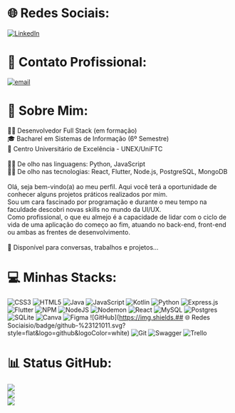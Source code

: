 # 🌐 Redes Sociais:
[![LinkedIn](https://img.shields.io/badge/LinkedIn-%230077B5.svg?logo=linkedin&logoColor=white)](https://linkedin.com/in/denilson-santos-dev-fullstack)

# 💬 Contato Profissional:
[![email](https://img.shields.io/badge/Email-D14836?logo=gmail&logoColor=white)](mailto:denilsonsant.trab@gmail.com) 



# 💫 Sobre Mim:
👨‍💻 Desenvolvedor Full Stack (em formação)<br>🎓 Bacharel em Sistemas de Informação (6º Semestre)<br>🏫 Centro Universitário de Excelência - UNEX/UniFTC<br><br>🕵️‍♂️ De olho nas linguagens: Python, JavaScript<br>🕵️‍♂️ De olho nas tecnologias: React, Flutter, Node.js, PostgreSQL, MongoDB<br><br>Olá, seja bem-vindo(a) ao meu perfil. Aqui você terá a oportunidade de conhecer alguns projetos práticos realizados por mim.<br>Sou um cara fascinado por programação e durante o meu tempo na faculdade descobri novas skills no mundo da UI/UX.<br>Como profissional, o que eu almejo é a capacidade de lidar com o ciclo de vida de uma aplicação do começo ao fim, atuando no back-end, front-end ou ambas as frentes de desenvolvimento.<br><br>💬 Disponível para conversas, trabalhos e projetos...
 

# 💻 Minhas Stacks:
![CSS3](https://img.shields.io/badge/css3-%231572B6.svg?style=flat&logo=css3&logoColor=white) ![HTML5](https://img.shields.io/badge/html5-%23E34F26.svg?style=flat&logo=html5&logoColor=white) ![Java](https://img.shields.io/badge/java-%23ED8B00.svg?style=flat&logo=openjdk&logoColor=white) ![JavaScript](https://img.shields.io/badge/javascript-%23323330.svg?style=flat&logo=javascript&logoColor=%23F7DF1E) ![Kotlin](https://img.shields.io/badge/kotlin-%237F52FF.svg?style=flat&logo=kotlin&logoColor=white) ![Python](https://img.shields.io/badge/python-3670A0?style=flat&logo=python&logoColor=ffdd54) ![Express.js](https://img.shields.io/badge/express.js-%23404d59.svg?style=flat&logo=express&logoColor=%2361DAFB) ![Flutter](https://img.shields.io/badge/Flutter-%2302569B.svg?style=flat&logo=Flutter&logoColor=white) ![NPM](https://img.shields.io/badge/NPM-%23CB3837.svg?style=flat&logo=npm&logoColor=white) ![NodeJS](https://img.shields.io/badge/node.js-6DA55F?style=flat&logo=node.js&logoColor=white) ![Nodemon](https://img.shields.io/badge/NODEMON-%23323330.svg?style=flat&logo=nodemon&logoColor=%BBDEAD) ![React](https://img.shields.io/badge/react-%2320232a.svg?style=flat&logo=react&logoColor=%2361DAFB) ![MySQL](https://img.shields.io/badge/mysql-4479A1.svg?style=flat&logo=mysql&logoColor=white) ![Postgres](https://img.shields.io/badge/postgres-%23316192.svg?style=flat&logo=postgresql&logoColor=white) ![SQLite](https://img.shields.io/badge/sqlite-%2307405e.svg?style=flat&logo=sqlite&logoColor=white) ![Canva](https://img.shields.io/badge/Canva-%2300C4CC.svg?style=flat&logo=Canva&logoColor=white) ![Figma](https://img.shields.io/badge/figma-%23F24E1E.svg?style=flat&logo=figma&logoColor=white) ![GitHub](https://img.shields.## 🌐 Redes Sociaisio/badge/github-%23121011.svg?style=flat&logo=github&logoColor=white) ![Git](https://img.shields.io/badge/git-%23F05033.svg?style=flat&logo=git&logoColor=white) ![Swagger](https://img.shields.io/badge/-Swagger-%23Clojure?style=flat&logo=swagger&logoColor=white) ![Trello](https://img.shields.io/badge/Trello-%23026AA7.svg?style=flat&logo=Trello&logoColor=white)
# 📊 Status GitHub:
![](https://github-readme-stats.vercel.app/api?username=DenilsonSantos-OFC&theme=github_dark&hide_border=false&include_all_commits=true&count_private=true)<br/>
![](https://nirzak-streak-stats.vercel.app/?user=DenilsonSantos-OFC&theme=github_dark&hide_border=false)<br/>
![](https://github-readme-stats.vercel.app/api/top-langs/?username=DenilsonSantos-OFC&theme=github_dark&hide_border=false&include_all_commits=true&count_private=true&layout=compact)

<!-- Proudly created with GPRM ( https://gprm.itsvg.in ) -->
